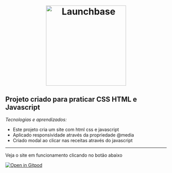 <h1 align="center">
    <img alt="Launchbase" src="https://rocketseat-cdn.s3-sa-east-1.amazonaws.com/bootcamp-launchbase.png" width="250px" />
</h1>

## Projeto criado para praticar CSS HTML e Javascript 
*Tecnologias e aprendizados:*
  - Este projeto cria um site com html css e javascript
  - Aplicado responsividade através da propriedade @media 
  - Criado modal ao clicar nas receitas através do javascript

___

Veja o site em funcionamento clicando no botão abaixo 

[![Open in Gitpod](https://gitpod.io/button/open-in-gitpod.svg)](https://gitpod.io/#https://github.com/brunotdantas/LaunchBase-foodfy/)
